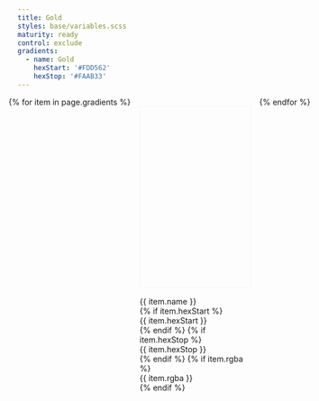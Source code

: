 ```yaml
---
title: Gold
styles: base/variables.scss
maturity: ready
control: exclude
gradients:
  - name: Gold
    hexStart: '#FDD562'
    hexStop: '#FAAB33'
---
```

<style>
.set {
  display: flex;
  flex-wrap: wrap;
  margin: 0 -1rem;
  margin-top: 0;
  padding: 0;
  list-style: none;
}
li {
  flex: 1 0 20%;
  margin: 1rem;
}
.color {
  width: 100%;
  min-width: 160px;
  height: 320px;
  color: white;
  border: 1px solid #f5f5f5;
  margin-bottom: 1rem;
}
p {
  margin: 0;
}
</style>
<ul class="set">
{% for item in page.gradients %}
  <li>
    <div class="color" style="background:linear-gradient(-225deg, {{ item.hexStart }} 0%, {{ item.hexStop }} 100%)"></div>
    <p>{{ item.name }}</p>
    {% if item.hexStart %}<p>{{ item.hexStart }}</p>{% endif %}
    {% if item.hexStop %}<p>{{ item.hexStop }}</p>{% endif %}
    {% if item.rgba %}<p>{{ item.rgba }}</p>{% endif %}
  </li>
{% endfor %}
</ul>
